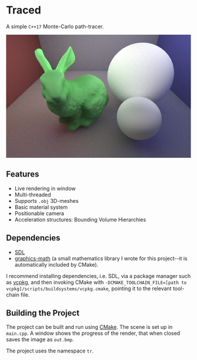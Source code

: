 # Traced
A simple `C++17` Monte-Carlo path-tracer. 

![test](assets/bunny_test_scene.png)

## Features
* Live rendering in window
* Multi-threaded
* Supports `.obj` 3D-meshes
* Basic material system
* Positionable camera 
* Acceleration structures: Bounding Volume Hierarchies

## Dependencies
* [SDL](https://www.libsdl.org/)
* [graphics-math](https://github.com/jvmnielsen/graphics-math) (a small mathematics library I wrote for this project--it is automatically included by CMake). 

I recommend installing dependencies, i.e. SDL, via a package manager such as [vcpkg](https://github.com/Microsoft/vcpkg), and then invoking CMake with `-DCMAKE_TOOLCHAIN_FILE=[path to vcpkg]/scripts/buildsystems/vcpkg.cmake`, pointing it to the relevant tool-chain file. 

## Building the Project
The project can be built and run using [CMake](https://cmake.org/). The scene is set up in `main.cpp`. A window shows the progress of the render, that when closed saves the image as `out.bmp`.  

The project uses the namespace `tr`. 